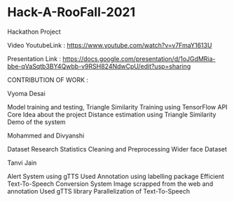 # Hack-A-RooFall-2021
Hackathon Project 

Video YoutubeLink : https://www.youtube.com/watch?v=v7FmaY1613U

Presentation Link : https://docs.google.com/presentation/d/1oJGdMRia-bbe-qVaSqtb3BY4Qwbb-v9RSH824NdwCpU/edit?usp=sharing

CONTRIBUTION OF WORK :

Vyoma Desai
 
Model training and testing, Triangle Similarity
Training using TensorFlow API
Core Idea about the project
Distance estimation using Triangle Similarity
Demo of the system


Mohammed and Divyanshi

Dataset
Research
Statistics
Cleaning and Preprocessing
Wider face Dataset


Tanvi Jain

Alert System using gTTS
Used Annotation using labelling package
Efficient Text-To-Speech Conversion System
Image scrapped from the web and annotation
Used gTTS library
Parallelization of Text-To-Speech
